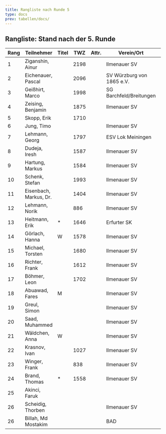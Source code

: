 ```yaml
---
title: Rangliste nach Runde 5
type: docs
prev: tabellen/docs/
---
```


## Rangliste: Stand nach der 5. Runde

| Rang | Teilnehmer          | Titel | TWZ  | Attr. | Verein/Ort               | Land | S  | R  | V  | Punkte | BH   | SB    | ARO  | WIN |
|------|---------------------|-------|------|-------|--------------------------|------|----|----|----|--------|------|-------|------|-----|
| 1    | Ziganshin, Ainur     |       | 2198 |       | Ilmenauer SV             | RUS  | 4  | 1  | 0  | 4.5    | 16.5 | 14.25 | 1852 | 4   |
| 2    | Eichenauer, Pascal   |       | 2096 |       | SV Würzburg von 1865 e.V.| GER  | 4  | 1  | 0  | 4.5    | 14.5 | 12.25 | 1512 | 4   |
| 3    | Geißhirt, Marco      |       | 1998 |       | SG Barchfeld/Breitungen  | GER  | 3  | 1  | 1  | 3.5    | 15.0 | 8.75  | 1775 | 3   |
| 4    | Zeising, Benjamin    |       | 1875 |       | Ilmenauer SV             | GER  | 3  | 1  | 1  | 3.5    | 15.0 | 8.75  | 1752 | 3   |
| 5    | Skopp, Erik          |       | 1710 |       |                          | GER  | 3  | 0  | 1  | 3.0    | 14.5 | 5.50  | 1551 | 3   |
| 6    | Jung, Timo           |       |      |       | Ilmenauer SV             | GER  | 3  | 0  | 2  | 3.0    | 12.0 | 5.00  | 1685 | 3   |
| 7    | Lehmann, Georg       |       | 1797 |       | ESV Lok Meiningen        | GER  | 3  | 0  | 2  | 3.0    | 10.5 | 4.00  | 1208 | 3   |
| 8    | Dudeja, Iresh        |       | 1587 |       | Ilmenauer SV             | IND  | 3  | 0  | 2  | 3.0    | 8.5  | 5.50  | 1174 | 3   |
| 9    | Hartung, Markus      |       | 1584 |       | Ilmenauer SV             | GER  | 2  | 1  | 2  | 2.5    | 14.5 | 5.25  | 1754 | 2   |
| 10   | Schenk, Stefan       |       | 1993 |       | Ilmenauer SV             | GER  | 2  | 1  | 2  | 2.5    | 14.0 | 6.00  | 1518 | 2   |
| 11   | Eisenbach, Markus, Dr.|       | 1404 |       | Ilmenauer SV             | GER  | 2  | 1  | 2  | 2.5    | 14.0 | 5.75  | 1812 | 2   |
| 12   | Lehmann, Norik       |       | 886  |       | Ilmenauer SV             | GER  | 2  | 0  | 3  | 2.0    | 15.5 | 5.00  | 1585 | 2   |
| 13   | Heitmann, Erik       | *     | 1646 |       | Erfurter SK              | GER  | 2  | 0  | 1  | 2.0    | 13.5 | 3.50  | 1391 | 2   |
| 14   | Görlach, Hanna       | W     | 1578 |       | Ilmenauer SV             | GER  | 2  | 0  | 3  | 2.0    | 12.0 | 3.00  | 1603 | 2   |
| 15   | Michael, Torsten     |       | 1680 |       | Ilmenauer SV             | GER  | 2  | 0  | 3  | 2.0    | 11.5 | 1.50  | 1381 | 2   |
| 16   | Richter, Frank       |       | 1612 |       | Ilmenauer SV             | GER  | 1  | 2  | 2  | 2.0    | 11.0 | 3.75  | 1316 | 1   |
| 17   | Böhmer, Leon         |       | 1702 |       | Ilmenauer SV             | GER  | 1  | 0  | 3  | 1.0    | 13.5 | 3.00  | 1491 | 1   |
| 18   | Abuawad, Fares       | M     |      |       | Ilmenauer SV             | PSE  | 1  | 0  | 3  | 1.0    | 12.5 | 2.00  | 1497 | 1   |
| 19   | Greul, Simon         |       |      |       | Ilmenauer SV             | GER  | 0  | 2  | 2  | 1.0    | 11.5 | 1.75  | 1411 | 0   |
| 20   | Saad, Muhammed       |       |      |       | Ilmenauer SV             | IRQ  | 1  | 0  | 0  | 1.0    | 11.0 | 2.00  | 800  | 1   |
| 21   | Wäldchen, Anna       | W     |      |       | Ilmenauer SV             | GER  | 1  | 0  | 4  | 1.0    | 10.5 | 0.50  | 1283 | 1   |
| 22   | Krasnov, Ivan        |       | 1027 |       | Ilmenauer SV             | RUS  | 1  | 0  | 0  | 1.0    | 10.0 | 0.50  | 838  | 1   |
| 23   | Winger, Frank        |       | 838  |       | Ilmenauer SV             | GER  | 1  | 0  | 4  | 1.0    | 9.5  | 0.00  | 1077 | 1   |
| 24   | Brand, Thomas        | *     | 1558 |       | Ilmenauer SV             | GER  | 0  | 1  | 2  | 0.5    | 12.0 | 1.00  | 1436 | 0   |
| 25   | Akinci, Faruk        |       |      |       |                          | TUR  | 0  | 0  | 1  | 0.0    | 12.0 | 0.00  | 800  | 0   |
| 26   | Scheidig, Thorben    |       |      |       | Ilmenauer SV             | GER  | 0  | 0  | 0  | 0.0    | 10.0 | 0.00  | 0    | 0   |
| 26   | Billah, Md Mostakim  |       |      |       | BAD                      |      | 0  | 0  | 0  | 0.0    | 10.0 | 0.00  | 0    | 0   |
